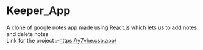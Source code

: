 # Keeper_App
A clone of google notes app made using React.js which lets us to add notes and delete notes
<br>
Link for the project :-https://y7vhe.csb.app/

